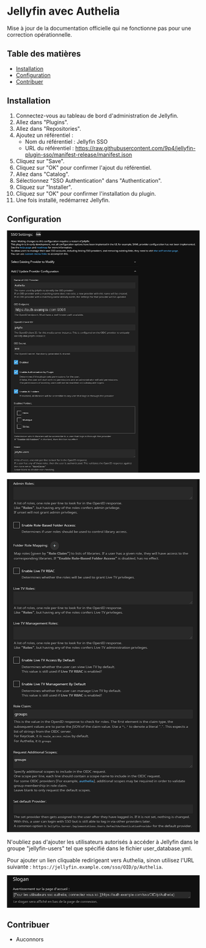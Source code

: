 # Jellyfin avec Authelia

Mise à jour de la documentation officielle qui ne fonctionne pas pour une correction opérationnelle.

## Table des matières

- [Installation](#installation)
- [Configuration](#configuration)
- [Contribuer](#contribuer)

## Installation

1. Connectez-vous au tableau de bord d'administration de Jellyfin.
2. Allez dans "Plugins".
3. Allez dans "Repositories".
4. Ajoutez un référentiel :
   - Nom du référentiel : Jellyfin SSO
   - URL du référentiel : https://raw.githubusercontent.com/9p4/jellyfin-plugin-sso/manifest-release/manifest.json
5. Cliquez sur "Save".
6. Cliquez sur "OK" pour confirmer l'ajout du référentiel.
7. Allez dans "Catalog".
8. Sélectionnez "SSO Authentication" dans "Authentication".
9. Cliquez sur "Installer".
10. Cliquez sur "OK" pour confirmer l'installation du plugin.
11. Une fois installé, redémarrez Jellyfin.

## Configuration

![Capture d'écran 1](jellyfinpart1.png)

![Capture d'écran 2](jellyfinpart2.png)

N'oubliez pas d'ajouter les utilisateurs autorisés à accéder à Jellyfin dans le groupe "jellyfin-users" tel que spécifié dans le fichier user_database.yml.

Pour ajouter un lien cliquable redirigeant vers Authelia, sinon utilisez l'URL suivante : `https://jellyfin.example.com/sso/OID/p/Authelia`.

![Capture d'écran 2](jellyfinpart3.png)

## Contribuer

- Auconnors
